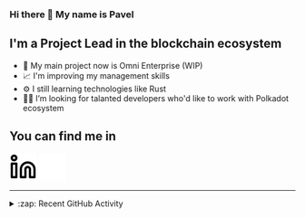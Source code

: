 ### Hi there 👋 My name is Pavel

## I'm a Project Lead in the blockchain ecosystem 

- 🚀 My main project now is Omni Enterprise (WIP)
- 📈 I'm improving my management skills
- ⚙️ I still learning technologies like Rust
- 🧑‍💻 I’m looking for talanted developers who'd like to work with Polkadot ecosystem

## You can find me in
[![website](./img/linkedin-light.svg)](https://www.linkedin.com/in/golovkinpl/)
[![website](./img/linkedin-dark.svg)](https://www.linkedin.com/in/golovkinpl/)

---

<details>
  <summary>:zap: Recent GitHub Activity</summary>
  
<!--START_SECTION:activity-->
1. 🎉 Merged PR [#246](https://github.com/nova-wallet/metadata-portal/pull/246) in [nova-wallet/metadata-portal](https://github.com/nova-wallet/metadata-portal)
2. 🎉 Merged PR [#245](https://github.com/nova-wallet/metadata-portal/pull/245) in [nova-wallet/metadata-portal](https://github.com/nova-wallet/metadata-portal)
3. 🎉 Merged PR [#244](https://github.com/nova-wallet/metadata-portal/pull/244) in [nova-wallet/metadata-portal](https://github.com/nova-wallet/metadata-portal)
4. 🎉 Merged PR [#243](https://github.com/nova-wallet/metadata-portal/pull/243) in [nova-wallet/metadata-portal](https://github.com/nova-wallet/metadata-portal)
5. 🎉 Merged PR [#242](https://github.com/nova-wallet/metadata-portal/pull/242) in [nova-wallet/metadata-portal](https://github.com/nova-wallet/metadata-portal)
<!--END_SECTION:activity-->

</details>
